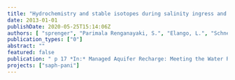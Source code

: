 ```yaml
---
title: "Hydrochemistry and stable isotopes during salinity ingress and refreshment in surface- and groundwater from the Arani–Koratallai (A-K) basin north of Chennai (India)"
date: 2013-01-01
publishDate: 2020-05-25T15:14:06Z
authors: [ "sprenger", "Parimala Renganayaki, S.", "Elango, L.", "Schneider, M." ]
publication_types: ["0"]
abstract: ""
featured: false
publication: " p 17 *In:* Managed Aquifer Recharge: Meeting the Water Resource Challenge on Managed Aquifer Recharge (ISMAR8). Beijing, VR China. 15-19 October 2013"
projects: ["saph-pani"]
---
```


